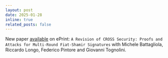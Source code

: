 ```yaml
---
layout: post
date: 2025-01-28
inline: true
related_posts: false
---
```


New paper [available](https://eprint.iacr.org/2025/127) on ePrint: `A Revision of CROSS Security: Proofs and Attacks for Multi-Round Fiat-Shamir Signatures` with Michele Battagliola, Riccardo Longo, Federico Pintore and Giovanni Tognolini.
